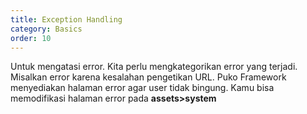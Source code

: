 ```yaml
---
title: Exception Handling
category: Basics
order: 10
---
```


Untuk mengatasi error. Kita perlu mengkategorikan error yang terjadi. Misalkan error karena kesalahan pengetikan URL.
Puko Framework menyediakan halaman error agar user tidak bingung. Kamu bisa memodifikasi halaman error pada **assets>system**